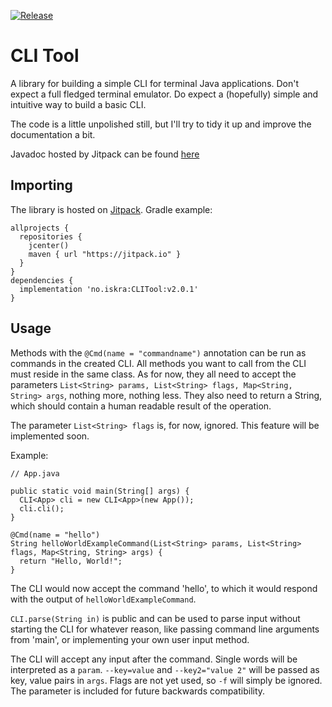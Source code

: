 [![Release](https://jitpack.io/v/no.iskra/CLI-Tool.svg)](https://jitpack.io/#no.iskra/CLI-Tool)

# CLI Tool

A library for building a simple CLI for terminal Java applications. Don't expect a full fledged terminal emulator. Do expect a (hopefully) simple and intuitive way to build a basic CLI.

The code is a little unpolished still, but I'll try to tidy it up and improve the documentation a bit.

Javadoc hosted by Jitpack can be found [here](https://javadoc.jitpack.io/no/iskra/CLI-Tool/1.0.2/javadoc/)

## Importing

The library is hosted on [Jitpack](https://jitpack.io/#no.iskra/CLI-Tool). Gradle example:

    allprojects {
      repositories {
        jcenter()
        maven { url "https://jitpack.io" }
      }
    }
    dependencies {
      implementation 'no.iskra:CLITool:v2.0.1'
    }

## Usage

Methods with the `@Cmd(name = "commandname")` annotation can be run as commands in the created CLI. All methods you want to call from the CLI must reside in the same class. As for now, they all need to accept the parameters `List<String> params, List<String> flags, Map<String, String> args`, nothing more, nothing less. They also need to return a String, which should contain a human readable result of the operation.

The parameter `List<String> flags` is, for now, ignored. This feature will be implemented soon.

Example:

    // App.java

    public static void main(String[] args) {
      CLI<App> cli = new CLI<App>(new App());
      cli.cli();
    }

    @Cmd(name = "hello")
    String helloWorldExampleCommand(List<String> params, List<String> flags, Map<String, String> args) {
      return "Hello, World!";
    }

The CLI would now accept the command 'hello', to which it would respond with the output of `helloWorldExampleCommand`.

`CLI.parse(String in)` is public and can be used to parse input without starting the CLI for whatever reason, like passing command line arguments from 'main', or implementing your own user input method.

The CLI will accept any input after the command. Single words will be interpreted as a `param`. `--key=value` and `--key2="value 2"` will be passed as key, value pairs in `args`. Flags are not yet used, so `-f` will simply be ignored. The parameter is included for future backwards compatibility.
